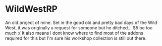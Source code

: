 # WildWestRP
An old project of mine.
Set in the good old and pretty bad days of the Wild West, it was originally a request for someone but he ditched... $5 be too much :(
It also means I dont know where to find most of the addons required for this but I'm sure his workshop collection is still out there.

